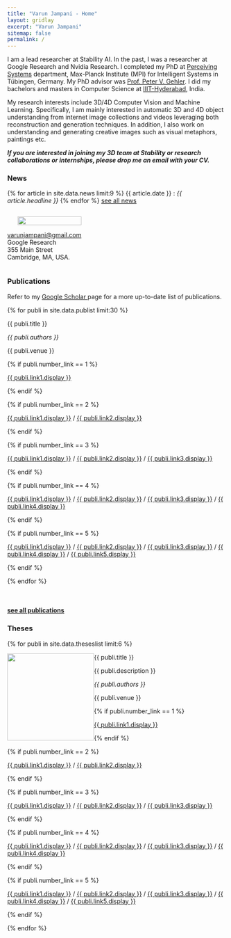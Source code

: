 ```yaml
---
title: "Varun Jampani - Home"
layout: gridlay
excerpt: "Varun Jampani"
sitemap: false
permalink: /
---
```


<div class="container-fluid">

<div class="row">

<div class="col-sm-8">

I am a lead researcher at Stability AI. In the past, I was a researcher at Google Research and Nvidia Research. I completed my PhD at [Perceiving Systems](https://ps.is.tuebingen.mpg.de) department, Max-Planck Institute (MPI) for Intelligent Systems in T&uuml;bingen, Germany. My PhD advisor was [Prof. Peter V. Gehler](http://files.is.tue.mpg.de/pgehler//).
I did my bachelors and masters in Computer Science at [IIIT-Hyderabad](https://www.iiit.ac.in), India.

<!-- My work lies at the intersection of Computer Vision and Machine Learning. Specifically, I am working on leveraging machine learning techniques for understanding and improving computer vision models. The main research question is how different components of a computer vision system need to learn and interact with each other for robust perception. -->

My research interests include 3D/4D Computer Vision and Machine Learning. Specifically, I am mainly interested in automatic 3D and 4D object understanding from internet image collections and videos leveraging both reconstruction and generation techniques. In addition, I also work on understanding and generating creative images such as visual metaphors, paintings etc. 

<!-- **_I am looking for motivated students for collaborations and internships. If interested, please drop me an email with your CV._** -->

**_If you are interested in joining my 3D team at Stability or research collaborations or internships, please drop me an email with your CV._**
  
<!-- **_We have research scientist and software engineer positions in our team in Google Research. Please drop me an email with your CV if you are interested in applying._** -->

### News
{% for article in site.data.news limit:9 %}
{{ article.date }} :
<em>{{ article.headline }}</em>
{% endfor %}
<a href="{{ site.url }}{{ site.baseurl }}/allnews.html">see all news</a>

</div>

<div class="col-sm-4" style="display:table-cell; vertical-align:middle; text-align:left">

  <ul style="overflow: hidden">
  <img src="{{ site.url }}{{ site.baseurl }}/images/profile_pic.jpeg" class="img-responsive" width="100%" />
  </ul>

  <!-- <br clear="all" /> -->

  <A HREF="mailto:&#118;&#097;&#114;&#117;&#110;&#106;&#097;&#109;&#112;&#097;&#110;&#105;&#064;&#103;&#109;&#097;&#105;&#108;&#046;&#099;&#111;&#109;">&#118;&#097;&#114;&#117;&#110;&#106;&#097;&#109;&#112;&#097;&#110;&#105;&#064;&#103;&#109;&#097;&#105;&#108;&#046;&#099;&#111;&#109;</A> <br>
  Google Research <br>
  355 Main Street<br>
  Cambridge, MA, USA.<br>


</div>

</div>
</div>

<div class="col-sm-12">

### Publications
  
Refer to my <a href="https://scholar.google.com/citations?hl=en&user=1Cv6Sf4AAAAJ&view_op=list_works"> Google Scholar </a> page for a more up-to-date list of publications.

{% for publi in site.data.publist limit:30 %}

<div class="col-sm-11 clearfix">
 <div class="well">
 <pubtit>{{ publi.title }}</pubtit>

<!--  <img src="{{ site.url }}{{ site.baseurl }}/images/pubpic/{{ publi.image }}" class="img-responsive" width="200px" style="float: left" /> -->

<!--  <p>{{ publi.description }}</p> -->

 <p><em>{{ publi.authors }}</em></p>

 <p>{{ publi.venue }}</p>

 {% if publi.number_link == 1 %}
 <p><a href="{{ publi.link1.url }}">{{ publi.link1.display }}</a></p>
 {% endif %}

 {% if publi.number_link == 2 %}
 <p><a href="{{ publi.link1.url }}">{{ publi.link1.display }}</a>
 /
 <a href="{{ publi.link2.url }}">{{ publi.link2.display }}</a></p>
 {% endif %}

 {% if publi.number_link == 3 %}
 <p><a href="{{ publi.link1.url }}">{{ publi.link1.display }}</a>
 /
 <a href="{{ publi.link2.url }}">{{ publi.link2.display }}</a>
 /
 <a href="{{ publi.link3.url }}">{{ publi.link3.display }}</a></p>
 {% endif %}

 {% if publi.number_link == 4 %}
 <p><a href="{{ publi.link1.url }}">{{ publi.link1.display }}</a>
 /
 <a href="{{ publi.link2.url }}">{{ publi.link2.display }}</a>
 /
 <a href="{{ publi.link3.url }}">{{ publi.link3.display }}</a>
 /
 <a href="{{ publi.link4.url }}">{{ publi.link4.display }}</a></p>
 {% endif %}

 {% if publi.number_link == 5 %}
 <p><a href="{{ publi.link1.url }}">{{ publi.link1.display }}</a>
 /
 <a href="{{ publi.link2.url }}">{{ publi.link2.display }}</a>
 /
 <a href="{{ publi.link3.url }}">{{ publi.link3.display }}</a>
 /
 <a href="{{ publi.link4.url }}">{{ publi.link4.display }}</a>
 /
 <a href="{{ publi.link5.url }}">{{ publi.link5.display }}</a></p>
 {% endif %}

 </div>
</div>

{% endfor %}

<br clear="all"/>

#### <a href="{{ site.url }}{{ site.baseurl }}/publications">see all publications</a>

</div>

<div class="col-sm-12">

### Theses

{% for publi in site.data.theseslist limit:6 %}

<div class="col-sm-11 clearfix">
 <div class="well">
 <pubtit>{{ publi.title }}</pubtit>

 <img src="{{ site.url }}{{ site.baseurl }}/images/pubpic/{{ publi.image }}" class="img-responsive" width="200px" style="float: left" />

 <p>{{ publi.description }}</p>

 <p><em>{{ publi.authors }}</em></p>

 <p>{{ publi.venue }}</p>

 {% if publi.number_link == 1 %}
 <p><a href="{{ publi.link1.url }}">{{ publi.link1.display }}</a></p>
 {% endif %}

 {% if publi.number_link == 2 %}
 <p><a href="{{ publi.link1.url }}">{{ publi.link1.display }}</a>
 /
 <a href="{{ publi.link2.url }}">{{ publi.link2.display }}</a></p>
 {% endif %}

 {% if publi.number_link == 3 %}
 <p><a href="{{ publi.link1.url }}">{{ publi.link1.display }}</a>
 /
 <a href="{{ publi.link2.url }}">{{ publi.link2.display }}</a>
 /
 <a href="{{ publi.link3.url }}">{{ publi.link3.display }}</a></p>
 {% endif %}

 {% if publi.number_link == 4 %}
 <p><a href="{{ publi.link1.url }}">{{ publi.link1.display }}</a>
 /
 <a href="{{ publi.link2.url }}">{{ publi.link2.display }}</a>
 /
 <a href="{{ publi.link3.url }}">{{ publi.link3.display }}</a>
 /
 <a href="{{ publi.link4.url }}">{{ publi.link4.display }}</a></p>
 {% endif %}

 {% if publi.number_link == 5 %}
 <p><a href="{{ publi.link1.url }}">{{ publi.link1.display }}</a>
 /
 <a href="{{ publi.link2.url }}">{{ publi.link2.display }}</a>
 /
 <a href="{{ publi.link3.url }}">{{ publi.link3.display }}</a>
 /
 <a href="{{ publi.link4.url }}">{{ publi.link4.display }}</a>
 /
 <a href="{{ publi.link5.url }}">{{ publi.link5.display }}</a></p>
 {% endif %}

 </div>
</div>

{% endfor %}

<p> &nbsp; </p>

</div>
